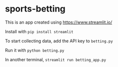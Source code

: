 # sports-betting

This is an app created using https://www.streamlit.io/

Install with `pip install streamlit`

To start collecting data, add the API key to `betting.py`

Run it with `python betting.py`

In another terminal, `streamlit run betting_app.py`
